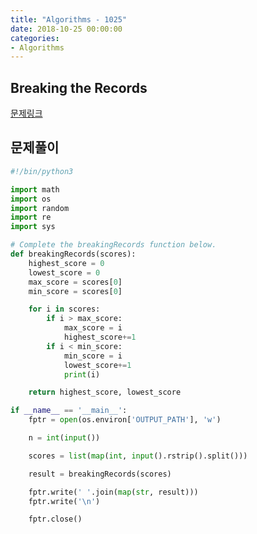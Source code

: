 ```yaml
---
title: "Algorithms - 1025"
date: 2018-10-25 00:00:00
categories:
- Algorithms
---
```


## Breaking the Records
[문제링크](https://www.hackerrank.com/challenges/breaking-best-and-worst-records/problem)

## 문제풀이

```python
#!/bin/python3

import math
import os
import random
import re
import sys

# Complete the breakingRecords function below.
def breakingRecords(scores):
    highest_score = 0
    lowest_score = 0
    max_score = scores[0]
    min_score = scores[0]

    for i in scores:
        if i > max_score:
            max_score = i
            highest_score+=1
        if i < min_score:
            min_score = i
            lowest_score+=1
            print(i)

    return highest_score, lowest_score

if __name__ == '__main__':
    fptr = open(os.environ['OUTPUT_PATH'], 'w')

    n = int(input())

    scores = list(map(int, input().rstrip().split()))

    result = breakingRecords(scores)

    fptr.write(' '.join(map(str, result)))
    fptr.write('\n')

    fptr.close()

```
